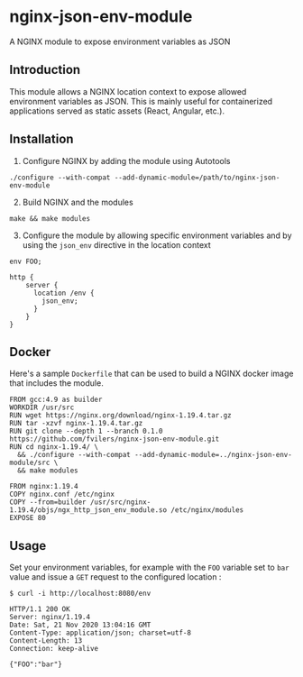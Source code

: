 # nginx-json-env-module

A NGINX module to expose environment variables as JSON

## Introduction

This module allows a NGINX location context to expose allowed environment variables as JSON. This is mainly useful for containerized applications served as static assets (React, Angular, etc.).

## Installation

1. Configure NGINX by adding the module using Autotools

```
./configure --with-compat --add-dynamic-module=/path/to/nginx-json-env-module
```

2. Build NGINX and the modules

```
make && make modules
```

3. Configure the module by allowing specific environment variables and by using the `json_env` directive in the location context

```
env FOO;

http {
    server {
      location /env {
        json_env;
      }
    }
}
```

## Docker

Here's a sample `Dockerfile` that can be used to build a NGINX docker image that includes the module.

```
FROM gcc:4.9 as builder
WORKDIR /usr/src
RUN wget https://nginx.org/download/nginx-1.19.4.tar.gz
RUN tar -xzvf nginx-1.19.4.tar.gz
RUN git clone --depth 1 --branch 0.1.0 https://github.com/fvilers/nginx-json-env-module.git
RUN cd nginx-1.19.4/ \
  && ./configure --with-compat --add-dynamic-module=../nginx-json-env-module/src \
  && make modules

FROM nginx:1.19.4
COPY nginx.conf /etc/nginx
COPY --from=builder /usr/src/nginx-1.19.4/objs/ngx_http_json_env_module.so /etc/nginx/modules
EXPOSE 80

```

## Usage

Set your environment variables, for example with the `FOO` variable set to `bar` value and issue a `GET` request to the configured location :

```
$ curl -i http://localhost:8080/env
```

```
HTTP/1.1 200 OK
Server: nginx/1.19.4
Date: Sat, 21 Nov 2020 13:04:16 GMT
Content-Type: application/json; charset=utf-8
Content-Length: 13
Connection: keep-alive

{"FOO":"bar"}
```
